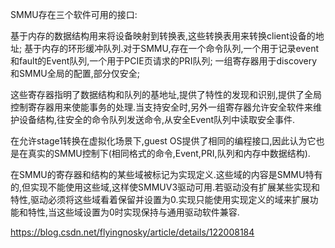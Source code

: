 
SMMU存在三个软件可用的接口:

基于内存的数据结构用来将设备映射到转换表,这些转换表用来转换client设备的地址;
基于内存的环形缓冲队列.对于SMMU,存在一个命令队列,一个用于记录event和fault的Event队列,一个用于PCIE页请求的PRI队列;
一组寄存器用于discovery和SMMU全局的配置,部分仅安全;

这些寄存器指明了数据结构和队列的基地址,提供了特性的发现和识别,提供了全局控制寄存器用来使能事务的处理.当支持安全时,另外一组寄存器允许安全软件来维护设备结构,往安全的命令队列发送命令,从安全Event队列中读取安全事件.

在允许stage1转换在虚拟化场景下,guest OS提供了相同的编程接口,因此认为它也是在真实的SMMU控制下(相同格式的命令,Event,PRI,队列和内存中数据结构).

在SMMU的寄存器和结构的某些域被标记为实现定义.这些域的内容是SMMU特有的,但实现不能使用这些域,这样使SMMUV3驱动可用.若驱动没有扩展某些实现和特性,驱动必须将这些域看着保留并设置为0.实现只能使用实现定义的域来扩展功能和特性,当这些域设置为0时实现保持与通用驱动软件兼容.

https://blog.csdn.net/flyingnosky/article/details/122008184